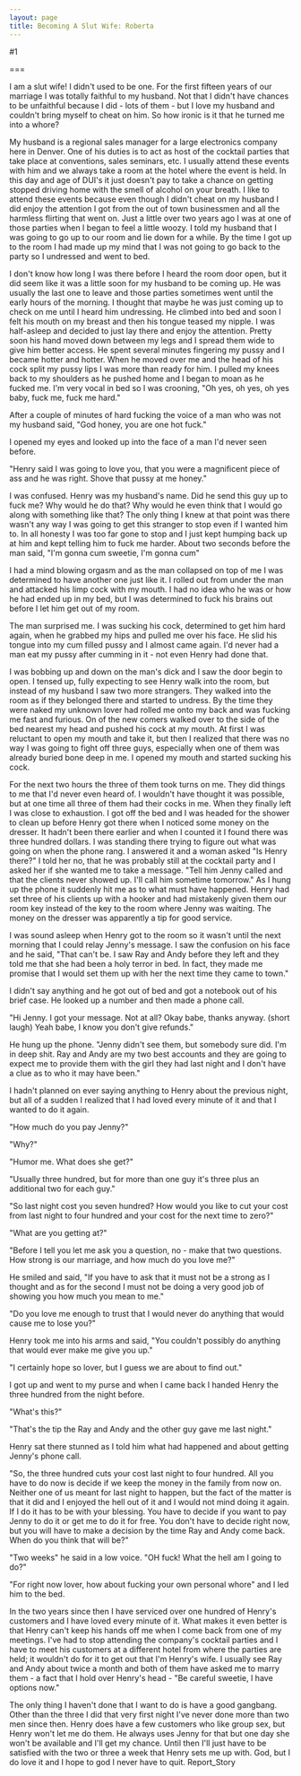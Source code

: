 ```yaml
---
layout: page
title: Becoming A Slut Wife: Roberta
---
```

#1 

===

I am a slut wife! I didn't used to be one. For the first fifteen years of our marriage I was totally faithful to my husband. Not that I didn't have chances to be unfaithful because I did - lots of them - but I love my husband and couldn't bring myself to cheat on him. So how ironic is it that he turned me into a whore? 

My husband is a regional sales manager for a large electronics company here in Denver. One of his duties is to act as host of the cocktail parties that take place at conventions, sales seminars, etc. I usually attend these events with him and we always take a room at the hotel where the event is held. In this day and age of DUI's it just doesn't pay to take a chance on getting stopped driving home with the smell of alcohol on your breath. I like to attend these events because even though I didn't cheat on my husband I did enjoy the attention I got from the out of town businessmen and all the harmless flirting that went on. Just a little over two years ago I was at one of those parties when I began to feel a little woozy. I told my husband that I was going to go up to our room and lie down for a while. By the time I got up to the room I had made up my mind that I was not going to go back to the party so I undressed and went to bed. 

I don't know how long I was there before I heard the room door open, but it did seem like it was a little soon for my husband to be coming up. He was usually the last one to leave and those parties sometimes went until the early hours of the morning. I thought that maybe he was just coming up to check on me until I heard him undressing. He climbed into bed and soon I felt his mouth on my breast and then his tongue teased my nipple. I was half-asleep and decided to just lay there and enjoy the attention. Pretty soon his hand moved down between my legs and I spread them wide to give him better access. He spent several minutes fingering my pussy and I became hotter and hotter. When he moved over me and the head of his cock split my pussy lips I was more than ready for him. I pulled my knees back to my shoulders as he pushed home and I began to moan as he fucked me. I'm very vocal in bed so I was crooning, "Oh yes, oh yes, oh yes baby, fuck me, fuck me hard." 

After a couple of minutes of hard fucking the voice of a man who was not my husband said, "God honey, you are one hot fuck." 

I opened my eyes and looked up into the face of a man I'd never seen before. 

"Henry said I was going to love you, that you were a magnificent piece of ass and he was right. Shove that pussy at me honey." 

I was confused. Henry was my husband's name. Did he send this guy up to fuck me? Why would he do that? Why would he even think that I would go along with something like that? The only thing I knew at that point was there wasn't any way I was going to get this stranger to stop even if I wanted him to. In all honesty I was too far gone to stop and I just kept humping back up at him and kept telling him to fuck me harder. About two seconds before the man said, "I'm gonna cum sweetie, I'm gonna cum" 

I had a mind blowing orgasm and as the man collapsed on top of me I was determined to have another one just like it. I rolled out from under the man and attacked his limp cock with my mouth. I had no idea who he was or how he had ended up in my bed, but I was determined to fuck his brains out before I let him get out of my room. 

The man surprised me. I was sucking his cock, determined to get him hard again, when he grabbed my hips and pulled me over his face. He slid his tongue into my cum filled pussy and I almost came again. I'd never had a man eat my pussy after cumming in it - not even Henry had done that. 

I was bobbing up and down on the man's dick and I saw the door begin to open. I tensed up, fully expecting to see Henry walk into the room, but instead of my husband I saw two more strangers. They walked into the room as if they belonged there and started to undress. By the time they were naked my unknown lover had rolled me onto my back and was fucking me fast and furious. On of the new comers walked over to the side of the bed nearest my head and pushed his cock at my mouth. At first I was reluctant to open my mouth and take it, but then I realized that there was no way I was going to fight off three guys, especially when one of them was already buried bone deep in me. I opened my mouth and started sucking his cock. 

For the next two hours the three of them took turns on me. They did things to me that I'd never even heard of. I wouldn't have thought it was possible, but at one time all three of them had their cocks in me. When they finally left I was close to exhaustion. I got off the bed and I was headed for the shower to clean up before Henry got there when I noticed some money on the dresser. It hadn't been there earlier and when I counted it I found there was three hundred dollars. I was standing there trying to figure out what was going on when the phone rang. I answered it and a woman asked "Is Henry there?" I told her no, that he was probably still at the cocktail party and I asked her if she wanted me to take a message. "Tell him Jenny called and that the clients never showed up. I'll call him sometime tomorrow." As I hung up the phone it suddenly hit me as to what must have happened. Henry had set three of his clients up with a hooker and had mistakenly given them our room key instead of the key to the room where Jenny was waiting. The money on the dresser was apparently a tip for good service. 

I was sound asleep when Henry got to the room so it wasn't until the next morning that I could relay Jenny's message. I saw the confusion on his face and he said, "That can't be. I saw Ray and Andy before they left and they told me that she had been a holy terror in bed. In fact, they made me promise that I would set them up with her the next time they came to town." 

I didn't say anything and he got out of bed and got a notebook out of his brief case. He looked up a number and then made a phone call. 

"Hi Jenny. I got your message. Not at all? Okay babe, thanks anyway. (short laugh) Yeah babe, I know you don't give refunds." 

He hung up the phone. "Jenny didn't see them, but somebody sure did. I'm in deep shit. Ray and Andy are my two best accounts and they are going to expect me to provide them with the girl they had last night and I don't have a clue as to who it may have been." 

I hadn't planned on ever saying anything to Henry about the previous night, but all of a sudden I realized that I had loved every minute of it and that I wanted to do it again. 

"How much do you pay Jenny?" 

"Why?" 

"Humor me. What does she get?" 

"Usually three hundred, but for more than one guy it's three plus an additional two for each guy." 

"So last night cost you seven hundred? How would you like to cut your cost from last night to four hundred and your cost for the next time to zero?" 

"What are you getting at?" 

"Before I tell you let me ask you a question, no - make that two questions. How strong is our marriage, and how much do you love me?" 

He smiled and said, "If you have to ask that it must not be a strong as I thought and as for the second I must not be doing a very good job of showing you how much you mean to me." 

"Do you love me enough to trust that I would never do anything that would cause me to lose you?" 

Henry took me into his arms and said, "You couldn't possibly do anything that would ever make me give you up." 

"I certainly hope so lover, but I guess we are about to find out." 

I got up and went to my purse and when I came back I handed Henry the three hundred from the night before. 

"What's this?" 

"That's the tip the Ray and Andy and the other guy gave me last night." 

Henry sat there stunned as I told him what had happened and about getting Jenny's phone call. 

"So, the three hundred cuts your cost last night to four hundred. All you have to do now is decide if we keep the money in the family from now on. Neither one of us meant for last night to happen, but the fact of the matter is that it did and I enjoyed the hell out of it and I would not mind doing it again. If I do it has to be with your blessing. You have to decide if you want to pay Jenny to do it or get me to do it for free. You don't have to decide right now, but you will have to make a decision by the time Ray and Andy come back. When do you think that will be?" 

"Two weeks" he said in a low voice. "OH fuck! What the hell am I going to do?" 

"For right now lover, how about fucking your own personal whore" and I led him to the bed. 

In the two years since then I have serviced over one hundred of Henry's customers and I have loved every minute of it. What makes it even better is that Henry can't keep his hands off me when I come back from one of my meetings. I've had to stop attending the company's cocktail parties and I have to meet his customers at a different hotel from where the parties are held; it wouldn't do for it to get out that I'm Henry's wife. I usually see Ray and Andy about twice a month and both of them have asked me to marry them - a fact that I hold over Henry's head - "Be careful sweetie, I have options now." 

The only thing I haven't done that I want to do is have a good gangbang. Other than the three I did that very first night I've never done more than two men since then. Henry does have a few customers who like group sex, but Henry won't let me do them. He always uses Jenny for that but one day she won't be available and I'll get my chance. Until then I'll just have to be satisfied with the two or three a week that Henry sets me up with. God, but I do love it and I hope to god I never have to quit. Report_Story 
